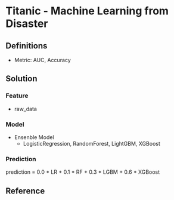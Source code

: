 # Titanic - Machine Learning from Disaster


## Definitions
- Metric: AUC, Accuracy

## Solution
### Feature
- raw_data

### Model
- Ensenble Model
  - LogisticRegression, RandomForest, LightGBM, XGBoost

### Prediction

prediction = 0.0 * LR + 0.1 * RF + 0.3 * LGBM + 0.6 * XGBoost

## Reference

